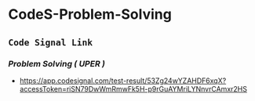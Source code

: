 # CodeS-Problem-Solving
## `Code Signal Link`
### ***Problem Solving ( UPER )***
  - https://app.codesignal.com/test-result/53Zg24wYZAHDF6xqX?accessToken=riSN79DwWmRmwFk5H-p9rGuAYMriLYNnvrCAmxr2HS
